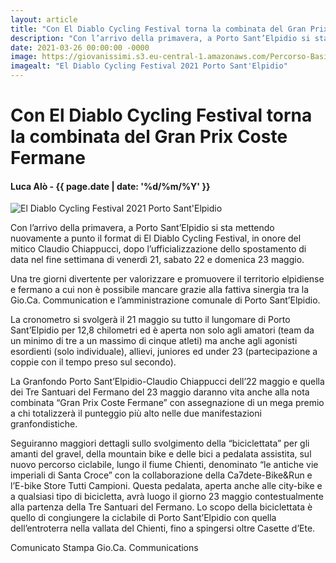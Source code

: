 ```yaml
---
layout: article
title: "Con El Diablo Cycling Festival torna la combinata del Gran Prix Coste Fermane"
description: "Con l’arrivo della primavera, a Porto Sant’Elpidio si sta mettendo nuovamente a punto il format di El Diablo Cycling Festival, in onore del mitico Claudio Chiappucci, dopo l’ufficializzazione dello spostamento di data nel fine settimana di venerdì 21, sabato 22 e domenica 23 maggio."
date: 2021-03-26 00:00:00 -0000
image: https://giovanissimi.s3.eu-central-1.amazonaws.com/Percorso-Basilica+Imperiale+-+mod+(1)+(1).jpg
imagealt: "El Diablo Cycling Festival 2021 Porto Sant'Elpidio"
---
```


# Con El Diablo Cycling Festival torna la combinata del Gran Prix Coste Fermane

#### Luca Alò - {{ page.date | date: '%d/%m/%Y' }}

![El Diablo Cycling Festival 2021 Porto Sant'Elpidio](https://giovanissimi.s3.eu-central-1.amazonaws.com/Percorso-Basilica+Imperiale+-+mod+(1)+(1).jpg)

Con l’arrivo della primavera, a Porto Sant’Elpidio si sta mettendo nuovamente a punto il format di El Diablo Cycling Festival, in onore del mitico Claudio Chiappucci, dopo l’ufficializzazione dello spostamento di data nel fine settimana di venerdì 21, sabato 22 e domenica 23 maggio.

Una tre giorni divertente per valorizzare e promuovere il territorio elpidiense e fermano a cui non è possibile mancare grazie alla fattiva sinergia tra la Gio.Ca. Communication e l’amministrazione comunale di Porto Sant’Elpidio.

La cronometro si svolgerà il 21 maggio su tutto il lungomare di Porto Sant’Elpidio per 12,8 chilometri ed è aperta non solo agli amatori (team da un minimo di tre a un massimo di cinque atleti) ma anche agli agonisti esordienti (solo individuale), allievi, juniores ed under 23 (partecipazione a coppie con il tempo preso sul secondo).

La Granfondo Porto Sant’Elpidio-Claudio Chiappucci dell’22 maggio e quella dei Tre Santuari del Fermano del 23 maggio daranno vita anche alla nota combinata “Gran Prix Coste Fermane” con assegnazione di un mega premio a chi totalizzerà il punteggio più alto nelle due manifestazioni granfondistiche.

Seguiranno maggiori dettagli sullo svolgimento della “biciclettata” per gli amanti del gravel, della mountain bike e delle bici a pedalata assistita, sul nuovo percorso ciclabile, lungo il fiume Chienti, denominato “le antiche vie imperiali di Santa Croce” con la collaborazione della Ca7dete-Bike&Run e l’E-bike Store Tutti Campioni. Questa pedalata, aperta anche alle city-bike e a qualsiasi tipo di bicicletta, avrà luogo il giorno 23 maggio contestualmente alla partenza della Tre Santuari del Fermano. Lo scopo della biciclettata è quello di congiungere la ciclabile di Porto Sant’Elpidio con quella dell’entroterra nella vallata del Chienti, fino a spingersi oltre Casette d’Ete.

Comunicato Stampa Gio.Ca. Communications